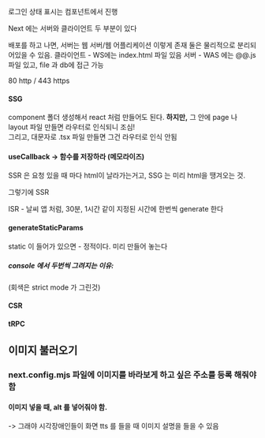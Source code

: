 로그인 상태 표시는 컴포넌트에서 진행 

Next 에는 서버와 클라이언트 두 부분이 있다 

배포를 하고 나면, 서버는 웹 서버/웹 어플리케이션 이렇게 존재 
둘은 물리적으로 분리되어있을 수 있음. 
클라이언트 - WS에는 index.html 파일 있음 
서버 - WAS 에는 @@.js 파일 있고, file 과 db에 접근 가능 

80 http / 443 https



#### SSG 


component 폴더 생성해서 react 처럼 만들어도 된다. 
**하지만,** 그 안에 page 나 layout 파일 만들면 라우터로 인식되니 조심!  
그리고, 대문자로 .tsx 파일 만들면 그건 라우터로 인식 안됨 


#### useCallback -> 함수를 저장하라 (메모라이즈)


SSR 은 요청 있을 때 마다 html이 날라가는거고, 
SSG 는 미리 html을 땡겨오는 것. 

그렇기에 SSR 

ISR - 날씨 앱 처럼, 30분, 1시간 같이 지정된 시간에 한번씩 generate 한다 


#### generateStaticParams 
static 이 들어가 있으면 - 정적이다. 미리 만들어 놓는다 

##### console 에서 두번씩 그려지는 이유:  
(회색은 strict mode 가 그린것) 

#### CSR


#### tRPC 



## 이미지 불러오기 
### next.config.mjs 파일에 이미지를 바라보게 하고 싶은 주소를 등록 해줘야 함 

#### 이미지 넣을 때, alt 를 넣어줘야 함. 
-> 그래야 시각장애인들이 화면 tts 를 들을 때 이미지 설명을 들을 수 있음 


